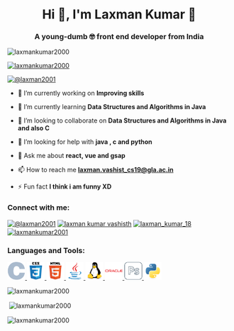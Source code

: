<h1 align="center">Hi 👋, I'm Laxman Kumar 👋</h1>
<h3 align="center">A young-dumb 🤓 front end developer from India</h3>

<p align="left"> <img src="https://komarev.com/ghpvc/?username=laxmankumar2000&label=Profile%20views&color=14db3c&style=flat" alt="laxmankumar2000" /> </p>

<p align="left"> <a href="https://github.com/ryo-ma/github-profile-trophy"><img src="https://github-profile-trophy.vercel.app/?username=laxmankumar2000" alt="laxmankumar2000" /></a> </p>

<p align="left"> <a href="https://twitter.com/@laxman2001" target="blank"><img src="https://img.shields.io/twitter/follow/@laxman2001?logo=twitter&style=for-the-badge" alt="@laxman2001" /></a> </p>

- 🔭 I’m currently working on **Improving skills**

- 🌱 I’m currently learning **Data Structures and Algorithms in Java**

- 👯 I’m looking to collaborate on **Data Structures and Algorithms in Java and also C**

- 🤝 I’m looking for help with **java , c and python**

- 💬 Ask me about **react, vue and gsap**

- 📫 How to reach me **laxman.vashist_cs19@gla.ac.in**

- ⚡ Fun fact **I think i am funny XD**

<h3 align="left">Connect with me:</h3>
<p align="left">
<a href="https://twitter.com/@laxman2001" target="blank"><img align="center" src="https://cdn.jsdelivr.net/npm/simple-icons@3.0.1/icons/twitter.svg" alt="@laxman2001" height="30" width="40" /></a>
<a href="https://linkedin.com/in/laxman kumar vashisth" target="blank"><img align="center" src="https://cdn.jsdelivr.net/npm/simple-icons@3.0.1/icons/linkedin.svg" alt="laxman kumar vashisth" height="30" width="40" /></a>
<a href="https://instagram.com/laxman_kumar_18" target="blank"><img align="center" src="https://cdn.jsdelivr.net/npm/simple-icons@3.0.1/icons/instagram.svg" alt="laxman_kumar_18" height="30" width="40" /></a>
<a href="https://www.hackerrank.com/laxmankumar2001" target="blank"><img align="center" src="https://cdn.jsdelivr.net/npm/simple-icons@3.0.1/icons/hackerrank.svg" alt="laxmankumar2001" height="30" width="40" /></a>
</p>

<h3 align="left">Languages and Tools:</h3>
<p align="left"> <a href="https://www.cprogramming.com/" target="_blank"> <img src="https://raw.githubusercontent.com/devicons/devicon/master/icons/c/c-original.svg" alt="c" width="40" height="40"/> </a> <a href="https://www.w3schools.com/css/" target="_blank"> <img src="https://raw.githubusercontent.com/devicons/devicon/master/icons/css3/css3-original-wordmark.svg" alt="css3" width="40" height="40"/> </a> <a href="https://www.w3.org/html/" target="_blank"> <img src="https://raw.githubusercontent.com/devicons/devicon/master/icons/html5/html5-original-wordmark.svg" alt="html5" width="40" height="40"/> </a> <a href="https://www.java.com" target="_blank"> <img src="https://raw.githubusercontent.com/devicons/devicon/master/icons/java/java-original.svg" alt="java" width="40" height="40"/> </a> <a href="https://www.linux.org/" target="_blank"> <img src="https://raw.githubusercontent.com/devicons/devicon/master/icons/linux/linux-original.svg" alt="linux" width="40" height="40"/> </a> <a href="https://www.oracle.com/" target="_blank"> <img src="https://raw.githubusercontent.com/devicons/devicon/master/icons/oracle/oracle-original.svg" alt="oracle" width="40" height="40"/> </a> <a href="https://www.photoshop.com/en" target="_blank"> <img src="https://raw.githubusercontent.com/devicons/devicon/master/icons/photoshop/photoshop-line.svg" alt="photoshop" width="40" height="40"/> </a> <a href="https://www.python.org" target="_blank"> <img src="https://raw.githubusercontent.com/devicons/devicon/master/icons/python/python-original.svg" alt="python" width="40" height="40"/> </a> </p>

<p><img align="left" src="https://github-readme-stats.vercel.app/api/top-langs?username=laxmankumar2000&show_icons=true&locale=en&layout=compact" alt="laxmankumar2000" /></p>
</br>

<p>&nbsp;<img align="center" src="https://github-readme-stats.vercel.app/api?username=laxmankumar2000&show_icons=true&locale=en" alt="laxmankumar2000" /></p>

<p><img align="center" src="https://github-readme-streak-stats.herokuapp.com/?user=laxmankumar2000&" alt="laxmankumar2000" /></p>
